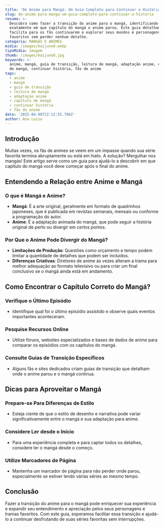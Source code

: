 ```yaml
---
title: 'De Anime para Mangá: Um Guia Completo para Continuar a História'
slug: de-anime-para-manga-um-guia-completo-para-continuar-a-historia
resumo: >-
  Descubra como fazer a transição do anime para o mangá, identificando
  exatamente em que capítulo do mangá o anime parou. Este guia detalhado
  facilita para os fãs continuarem a explorar seus mundos e personagens
  favoritos sem perder nenhum detalhe.
categoria: MANGÁS E ANIMES
midia: /images/kaijuno8.webp
tipoMidia: imagem
thumb: /images/kaijuno8.jpg
keywords: >-
  anime, mangá, guia de transição, leitura de mangá, adaptação anime, capítulo
  de mangá, continuar história, fãs de anime
tags:
  - anime
  - mangá
  - guia de transição
  - leitura de mangá
  - adaptação anime
  - capítulo de mangá
  - continuar história
  - fãs de anime
data: '2025-04-08T22:12:55.706Z'
author: Ana Luiza
---
```


## Introdução

Muitas vezes, os fãs de animes se veem em um impasse quando sua série favorita termina abruptamente ou está em hiato. A solução? Mergulhar nos mangás! Este artigo serve como um guia para ajudá-lo a descobrir em que capítulo do mangá você deve começar após o final do anime.

## Entendendo a Relação entre Anime e Mangá

### O que é Mangá e Anime?

- **Mangá**: É a arte original, geralmente em formato de quadrinhos japoneses, que é publicada em revistas semanais, mensais ou conforme a programação do autor.
- **Anime**: É a adaptação animada do mangá, que pode seguir a história original de perto ou divergir em certos pontos.

### Por Que o Anime Pode Divergir do Mangá?

- **Limitações de Produção**: Questões como orçamento e tempo podem limitar a quantidade de detalhes que podem ser incluídos.
- **Diferenças Criativas**: Diretores de anime às vezes alteram a trama para melhor adequação ao formato televisivo ou para criar um final conclusivo se o mangá ainda está em andamento.

## Como Encontrar o Capítulo Correto do Mangá?

### Verifique o Último Episódio

- Identifique qual foi o último episódio assistido e observe quais eventos importantes aconteceram.

### Pesquise Recursos Online

- Utilize fóruns, websites especializados e bases de dados de anime para comparar os episódios com os capítulos do mangá.

### Consulte Guias de Transição Específicos

- Alguns fãs e sites dedicados criam guias de transição que detalham onde o anime parou e o mangá continua.

## Dicas para Aproveitar o Mangá

### Prepare-se Para Diferenças de Estilo

- Esteja ciente de que o estilo de desenho e narrativa pode variar significativamente entre o mangá e sua adaptação para anime.

### Considere Ler desde o Início

- Para uma experiência completa e para captar todos os detalhes, considere ler o mangá desde o começo.

### Utilize Marcadores de Página

- Mantenha um marcador de página para não perder onde parou, especialmente se estiver lendo várias séries ao mesmo tempo.

## Conclusão

Fazer a transição do anime para o mangá pode enriquecer sua experiência e expandir seu entendimento e apreciação pelos seus personagens e tramas favoritos. Com este guia, esperamos facilitar essa transição e ajudá-lo a continuar desfrutando de suas séries favoritas sem interrupções.


